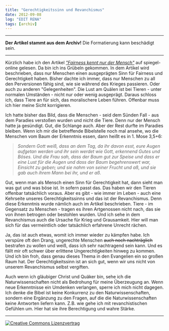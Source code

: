 ```yaml
---
title: "Gerechtigkeitssinn und Revanchismus"
date: 2012-09-08
log: "EDIT RENA"
tags: [archiv]
---
```

<hr><b>Der Artikel stammt aus dem Archiv!</b> Die Formatierung kann beschädigt sein.<hr>

Kürzlich habe ich den Artikel <a href="http://www.spiegel.de/wissenschaft/mensch/evolution-und-gerechtigkeitssinn-bei-mensch-und-schimpanse-a-849106.html"><i>"Fairness kennt nur der Mensch"</i></a> auf spiegel-online gelesen. Da bin ich ins Grübeln gekommen. In dem Artikel wird beschrieben, dass nur Menschen einen ausgeprägten Sinn für Fairness und Gerechtigkeit haben. Bisher dachte ich immer, dass nur Menschen zu all den Perversionen fähig sind, wie sie während des Krieges passieren. Oder auch zu anderen "Gelegenheiten". Die Lust am Quälen ist bei Tieren - unter normalen Umständen - nicht nur oder wenig ausgeprägt. Daraus schloss ich, dass Tiere an für sich, das moralischere Leben führen. Offenbar muss ich hier meine Sicht korrigieren.
<!--break-->
Ich hatte bisher das Bild, dass die Menschen - seid dem Sünden Fall - aus dem Paradies verstoßen wurden und nicht die Tiere. Denn nur der Mensch hatte ja gesündigt. Gut, die Schlange auch. Aber der Rest durfte im Paradies bleiben. Wenn ich mir die betreffende Bibelstelle noch mal ansehe, wo die Menschen vom Baum der Erkenntnis essen, dann heißt es in 1. Mose 3,5+6:

<blockquote>
<i>Sondern Gott weiß, dass an dem Tag, da ihr davon esst, eure Augen aufgetan werden und ihr sein werdet wie Gott, erkennend Gutes und Böses. Und die Frau sah, dass der Baum gut zur Speise und dass er eine Lust für die Augen und dass der Baum begehrenswert war, Einsicht zu geben; und sie nahm von seiner Frucht und aß, und sie gab auch ihrem Mann bei ihr, und er aß.</i>
</blockquote>

Gut, wenn man als Mensch einen Sinn für Gerechtigkeit hat, dann sieht man was gut und was böse ist. In sofern passt das. Das haben wir den Tieren offenbar tatsächlich voraus. Aber es  gibt - wie immer im Leben - auch eine Kehrseite unseres Gerechtigkeitssinns und das ist der Revanchismus. Denn diese Erkenntnis wurde nämlich auch im Artikel beschrieben. Tiere - im Gegensatz zu Menschen - tragen es ihren Artgenossen nicht nach, das sie von ihnen betrogen oder bestohlen wurden. Und ich sehe in dem Revanchismus auch die Ursache für Krieg und Grausamkeit. Hier will man sich für das vermeintlich oder tatsächlich erfahrene Unrecht rächen.

Ja, das ist auch etwas, womit ich immer wieder zu kämpfen habe. Ich verspüre oft den Drang, ungerechte Menschen <s>auch noch nachträglich</s> bestrafen zu wollen und weiß, dass ich sehr nachtragend sein kann. Und es fällt mir oft schwer über erlittene Ungerechtigkeiten hinweg zu kommen. Und ich bin froh, dass genau dieses Thema in den Evangelien ein so großen Raum hat. Der Gerechtigkeitssinn ist an sich gut, wenn wir uns nicht von unserem Revanchismus selbst vergiften.

Auch wenn ich gläubiger Christ und Quäker bin, sehe ich die Naturwissenschaften nicht als Bedrohung für meine Überzeugung an. Wenn neue Erkenntnisse ein Umdenken verlangen, sperre ich mich nicht dagegen. Ich denke die Bibel ist keine Konkurrenz zu den Naturwissenschaften, sondern eine Ergänzung zu den Fragen, auf die die Naturwissenschaften keine Antworten liefern kann. Z.B. wie gehe ich mit revanchistischen Gefühlen um. Hier hat sie ihre Berechtigung und wahre Stärke.


<hr>
<a rel="license" href="http://creativecommons.org/licenses/by-sa/3.0/"><img alt="Creative Commons Lizenzvertrag" style="border-width:0" src="http://i.creativecommons.org/l/by-sa/3.0/88x31.png" /></a>
